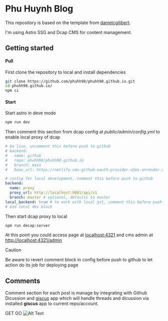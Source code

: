 # Phu Huynh Blog

This repository is based on the template from [danielcgilibert](https://github.com/danielcgilibert/blog-template).

I'm using Astro SSG and Dcap CMS for content management.

## Getting started

#### Pull

First clone the repository to local and install dependencies

```bash
git clone https://github.com/phuhh98/phuhh98.github.io.git
cd phuhh98.github.io/
npm ci
```

#### Start

Start astro in deve mode

```bash
npm run dev
```

Then comment this section from dcap config at _public/admin/config.yml_ to enable local proxy of dcap

```yaml
# Go live, uncomment this before push to github
# backend:
#   name: github
#   repo: phuhh98/phuhh98.github.io
#   branch: main
#   base_url: https://netlify-cms-github-oauth-provider-o2ex.onrender.com

# config for local development, comment this before push to github
backend:
  name: proxy
  proxy_url: http://localhost:8081/api/v1
  branch: master # optional, defaults to master
local_backend: true # to work with local git, comment this before push
# end local dev block
```

Then start dcap proxy to local

```bash
npm run decap:server
```

At this point you could access page at [localhost:4321](http://localhost:4321/) and cms admin at [http://localhost:4321/admin](http://localhost:4321/admin)

> [!CAUTION]
> Be aware to revert comment block in config before push to github to let action do its job for deploying page

## Comments

Comment section for each post is manage by integrating with Github Dicussion and [giscus](https://giscus.app/) app which will handle threads and dicussion via installed **giscus** app to current repo/account.

GET GO
![Alt Text](https://media1.tenor.com/m/1PHH8ktiN84AAAAd/sml-dewey-donedidit.gif)

